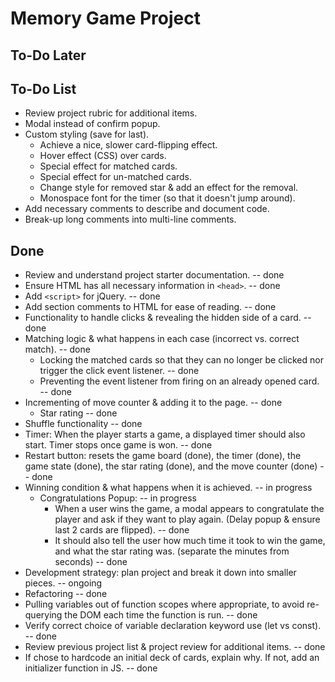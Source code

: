 # Memory Game Project

## To-Do Later

## To-Do List

* Review project rubric for additional items.
* Modal instead of confirm popup.
* Custom styling (save for last).
    * Achieve a nice, slower card-flipping effect.
    * Hover effect (CSS) over cards.
    * Special effect for matched cards.
    * Special effect for un-matched cards.
    * Change style for removed star & add an effect for the removal.
    * Monospace font for the timer (so that it doesn't jump around).
* Add necessary comments to describe and document code.
* Break-up long comments into multi-line comments.



## Done

* Review and understand project starter documentation. -- done
* Ensure HTML has all necessary information in `<head>`. -- done
* Add `<script>` for jQuery. -- done
* Add section comments to HTML for ease of reading. -- done
* Functionality to handle clicks & revealing the hidden side of a card. -- done
* Matching logic & what happens in each case (incorrect vs. correct match). -- done
    * Locking the matched cards so that they can no longer be clicked nor trigger the click event listener. -- done
    * Preventing the event listener from firing on an already opened card. -- done
* Incrementing of move counter & adding it to the page. -- done
    * Star rating -- done
* Shuffle functionality -- done
* Timer: When the player starts a game, a displayed timer should also start. Timer stops once game is won. -- done
* Restart button: resets the game board (done), the timer (done), the game state (done), the star rating (done), and the move counter (done) -- done
* Winning condition & what happens when it is achieved. -- in progress
    * Congratulations Popup: -- in progress
        * When a user wins the game, a modal appears to congratulate the player and ask if they want to play again. (Delay popup & ensure last 2 cards are flipped). -- done
        * It should also tell the user how much time it took to win the game, and what the star rating was. (separate the minutes from seconds) -- done
* Development strategy: plan project and break it down into smaller pieces. -- ongoing
* Refactoring -- done
* Pulling variables out of function scopes where appropriate, to avoid re-querying the DOM each time the function is run. -- done
* Verify correct choice of variable declaration keyword use (let vs const). -- done
* Review previous project list & project review for additional items. -- done
* If chose to hardcode an initial deck of cards, explain why. If not, add an initializer function in JS. -- done

